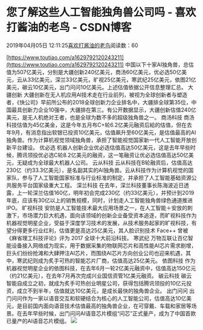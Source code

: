 
# 您了解这些人工智能独角兽公司吗 - 喜欢打酱油的老鸟 - CSDN博客


2019年04月05日 12:11:25[喜欢打酱油的老鸟](https://me.csdn.net/weixin_42137700)阅读数：60


[https://www.toutiao.com/a1629792120243211](https://www.toutiao.com/a1629792120243211)
中国以下十家AI独角兽，总估值为507亿美元，分别是大疆创新240亿美元，商汤60亿美元，优必选50亿美元，云从33亿美元，深兰33亿美元，旷视25亿美元，寒武纪25亿美元，依图21亿美元，碳云10亿美元，出门问问10亿美元。上述估值依据公开信息整理汇总。
大疆创新
大疆创新在无人机应用AI技术走在行业前列，被视为全球创新者与塑造者，《快公司》早前所公布的2018全球创新力企业排名中，大疆排全球第35位，中国最具创新力企业10强中，大疆排在第三。有公开数据显示，大疆创新估值240亿美元，是无人机绝对王者，也是全球为数不多的超级独角兽之一。
商汤科技
商汤科技估值为45亿美金，这是今年五月布C+轮6.2亿美元融资后給的估值，但在去年9月，有消息指出软银已投资10亿美元，估值飙升至60亿美元，是估值最高的AI独角兽。作为计算机视觉领域独角兽，承担了智能视觉国家新一代人工智能开放创新平台建设。
优必选
机器人创新企业优必选估值高达50亿美元，这是去年早些时候，腾讯领投优必选C轮8.2亿美元的融资，这一笔融资让优必选估值高达50亿美元，无疑成为全球最大机器人公司。
云从科技
云从科技在B轮融资后，估值高达230亿（约33.3亿美元），是名副其实的AI独角兽。云从科技作为计算机视觉的国家队，参与了人工智能国家标准与行业标准的制定，并承担了人工智能基础资源公共服务平台国家级重大工程。
深兰科技
在去年，深兰科技董事长陈海波近日透露，上一轮深兰估值160亿，明年初会完成230亿（约33亿美元），并预计到2019年底，应该有30亿以上的销售规模，同时，计划走人工智能独角兽绿色通道推进IPO。
旷视科技
安防是人工智能技术最大应用场景之一，在人工智能＋安放的刺激下，市场潜力巨大机遇，面向该领域的创新企业备受资本追逐，而旷视科技作为机器视觉明星企业，受益于深度学习技术的发展，从技术服务起家的旷视科技，有望分得更多行业红利，估值更是高达25亿美元，其人脸识别技术 Face++ 曾被《麻省理工科技评论》评为 2017 全球十大前沿科技。
寒武纪
万物互联让百亿智能设备接入网络成为现实，用于数据采集的物联网芯片和高性能AI芯片需求剧增，巨头们纷纷抢滩和大肆押注AI芯片，而围绕AI芯片方向创业公司也迎来机遇，其中，寒武纪则成为炙手可热的智能芯片厂商，估值高达25亿美元。
依图科技
作为机器视觉明星企业的依图科技，在去年6月一轮2亿美元融资中，估值高达150亿元（约21亿美元），在去年7月再次完成兴业国信资管1亿美元融资。
碳云科技
碳云智能自成立之初，就成为炙手可热创业明星公司，获得包括腾讯领投的10亿元投资，成立不到半年，估值就达10亿美元，是成长最快的独角兽企业。
出门问问
出门问问作为一家以语音交互和软硬结合为核心的人工智能公司，估值高达10亿美元，是目前国内面向语音技术估值最高的独角兽企业，在可穿戴、车载和家居等场景。在去年早些时候，出门问问AI语音芯片模组“问芯”正式量产，成为了中国首款已量产的AI语音芯片模组。
![](https://p97-tt.bytecdn.cn/img/tos-cn-i-0022/26342db372b3405b9de797d9369d93b9~noop_628x500.jpeg)

